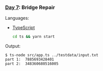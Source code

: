 ### [Day 7](https://adventofcode.com/2024/day/7): Bridge Repair

Languages: 
-  [TypeScript](https://www.typescriptlang.org/)
    ```bash
    cd ts && yarn start
    ```
   
Output:
```
$ ts-node src/app.ts ../testdata/input.txt
part 1:  7885693428401
part 2:  348360680516005
```

